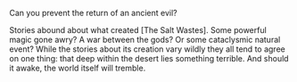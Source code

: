 Can you prevent the return of an ancient evil?

Stories abound about what created [The Salt Wastes]. Some powerful magic gone awry? A war between the gods? Or some cataclysmic natural event? While the stories about its creation vary wildly they all tend to agree on one thing: that deep within the desert lies something terrible. And should it awake, the world itself will tremble.

